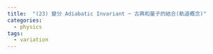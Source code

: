 ```yaml
---
title:  "(23) 變分 Adiabatic Invariant ─ 古典和量子的結合(軌道概念)"
categories:
  - physics
tags:
  - variation
---
```

